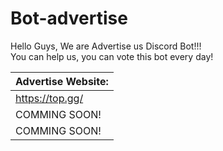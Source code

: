 # Bot-advertise

Hello Guys,
We are Advertise us Discord Bot!!! <br>
You can help us, you can vote this bot every day!

| Advertise Website: |
|--|
| https://top.gg/ |
| COMMING SOON! |
| COMMING SOON! |
